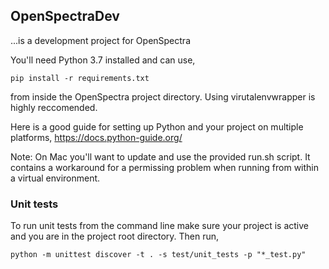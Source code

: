 ## OpenSpectraDev 

...is a development project for OpenSpectra

You'll need Python 3.7 installed and can use,

````
pip install -r requirements.txt
````

from inside the OpenSpectra project directory.  Using virutalenvwrapper is highly reccomended.

Here is a good guide for setting up Python and your project on multiple platforms, https://docs.python-guide.org/

Note: On Mac you'll want to update and use the provided run.sh script.  It contains a workaround for a permissing problem when running from within a virtual environment.

### Unit tests

To run unit tests from the command line make sure your project is active and you are in the project root directory.  Then run,
````
python -m unittest discover -t . -s test/unit_tests -p "*_test.py"
````